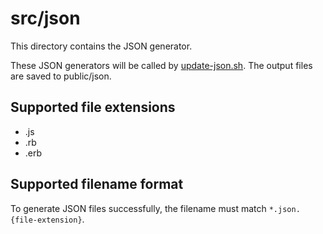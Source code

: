 # src/json

This directory contains the JSON generator.

These JSON generators will be called by [update-json.sh](../../core/scripts/update-json.sh).
The output files are saved to public/json.

## Supported file extensions

-   .js
-   .rb
-   .erb

## Supported filename format

To generate JSON files successfully, the filename must match `*.json.{file-extension}`.

